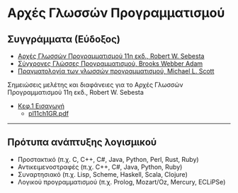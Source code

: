 # Αρχές Γλωσσών Προγραμματισμού

## Συγγράμματα (Εύδοξος)

* [Αρχές Γλωσσών Προγραμματισμού 11η εκδ., Robert W. Sebesta](https://www.mgiurdas.gr/biblia/arhes-glosson-programmatismoy-11i-ekdosi)
* [Σύγχρονες Γλώσσες Προγραμματισμού, Brooks Webber Adam](https://www.cup.gr/book/sigchrones-glosses-programmatismou/)
* [Πραγματολογία των γλωσσών προγραμματισμού, Michael L. Scott](http://www.klidarithmos.gr/pragmatologia-twn-glwsswn-programmatismoy)


Σημειώσεις μελέτης και διαφάνειες για το Αρχές Γλωσσών Προγραμματισμού 11η εκδ., Robert W. Sebesta

* [Κεφ.1 Εισαγωγή](./cpl_sebesta/ch01/index.md)
  * [pl11ch1GR.pdf](./resources/pl11ch1GR.pdf)

<!-- * [Κεφ.3 Περιγραφή συντακτικού και σημασιολογίας](./cpl_sebesta/ch03/index.md)
* [Κεφ.4 Λεκτική και συντακτική ανάλυση](./cpl_sebesta/ch04/index.md)
* [Κεφ.5 Ονόματα, προσδέσεις και εμβέλειες](./cpl_sebesta/ch05/index.md)
* [Κεφ.9 Υποπρογράμματα](./cpl_sebesta/ch09/index.md)
* [Κεφ.15 Γλώσσες συναρτησιακού προγραμματισμού](./cpl_sebesta/ch15/index.md)
* [Κεφ.16 Γλώσσες λογικού προγραμματισμού](./cpl_sebesta/ch16/index.md) -->

---

## Πρότυπα ανάπτυξης λογισμικού

* Προστακτικό (π.χ. C, C++, C#, Java, Python, Perl, Rust, Ruby)
* Αντικειμενοστραφές (π.χ. C++, C#, Java, Python, Ruby)
* Συναρτησιακό (π.χ. Lisp, Scheme, Haskell, Scala, Clojure)
* Λογικού προγραμματισμού (π.χ. Prolog, Mozart/Oz, Mercury, ECLiPSe)

<!-- ### Haskell
https://github.com/wimvanderbauwhede/HaskellMOOC -->

<!-- ---

* [Ασκήσεις](./exercises/recitation.md)
* [Ασκήσεις από το βιβλίο Αρχές Γλωσσών Προγραμματισμού 11η εκδ., Robert W. Sebesta](./exercises/ppl.md) -->
